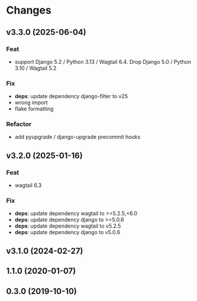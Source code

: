 # Changes

## v3.3.0 (2025-06-04)

### Feat

- support Django 5.2 / Python 3.13 / Wagtail 6.4. Drop Django 5.0 / Python 3.10 / Wagtail 5.2

### Fix

- **deps**: update dependency django-filter to v25
- wrong import
- flake formatting

### Refactor

- add pyupgrade / django-upgrade precommit hooks

## v3.2.0 (2025-01-16)

### Feat

- wagtail 6.3

### Fix

- **deps**: update dependency wagtail to >=5.2.5,<6.0
- **deps**: update dependency django to >=5.0.6
- **deps**: update dependency wagtail to v5.2.5
- **deps**: update dependency django to v5.0.6

## v3.1.0 (2024-02-27)

## 1.1.0 (2020-01-07)

## 0.3.0 (2019-10-10)
